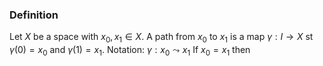 ### Definition
Let $X$ be a space with $x_{0},x_{1}\in X$. A path from $x_{0}$ to $x_{1}$ is a map $\gamma:I\to X$ st $\gamma(0)=x_{0}$ and $\gamma(1)=x_{1}$.
Notation: $\gamma:x_{0}\leadsto x_{1}$ 
If $x_{0}=x_{1}$ then 